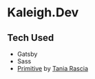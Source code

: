 # Kaleigh.Dev

## Tech Used
- Gatsby 
- Sass
- [Primitive](https://taniarascia.github.io/primitive/index.html) by [Tania Rascia](https://www.taniarascia.com/)
